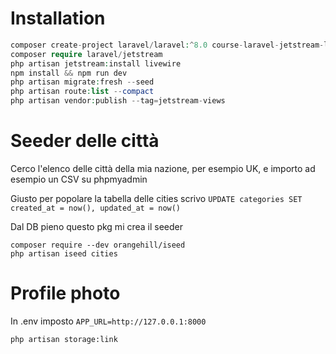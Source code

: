 # Installation

```php
composer create-project laravel/laravel:^8.0 course-laravel-jetstream-listings
composer require laravel/jetstream
php artisan jetstream:install livewire
npm install && npm run dev
php artisan migrate:fresh --seed
php artisan route:list --compact
php artisan vendor:publish --tag=jetstream-views
```


# Seeder delle città
Cerco l'elenco delle città della mia nazione, per esempio UK, e importo ad esempio un CSV su phpmyadmin

Giusto per popolare la tabella delle cities scrivo `UPDATE categories SET created_at = now(), updated_at = now()`

Dal DB pieno questo pkg mi crea il seeder

    composer require --dev orangehill/iseed
    php artisan iseed cities


# Profile photo

In .env imposto `APP_URL=http://127.0.0.1:8000`

`php artisan storage:link`

